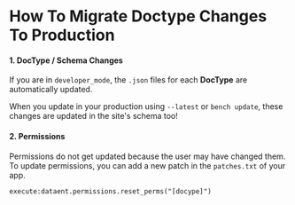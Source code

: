 <!-- add-breadcrumbs -->
# How To Migrate Doctype Changes To Production

#### 1. DocType / Schema Changes

If you are in `developer_mode`, the `.json` files for each **DocType** are automatically updated.

When you update in your production using `--latest` or `bench update`, these changes are updated in the site's schema too!

#### 2. Permissions

Permissions do not get updated because the user may have changed them. To update permissions, you can add a new patch in the `patches.txt` of your app.

	execute:dataent.permissions.reset_perms("[docype]")

<!-- markdown -->